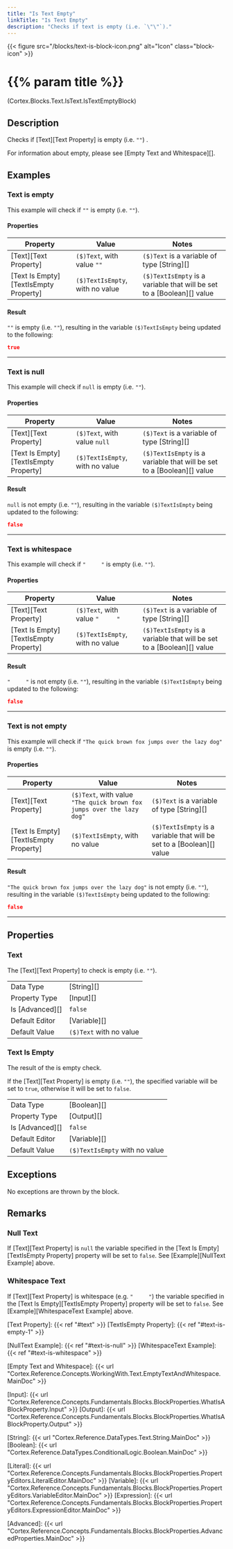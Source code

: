 ```yaml
---
title: "Is Text Empty"
linkTitle: "Is Text Empty"
description: "Checks if text is empty (i.e. `\"\"`)."
---
```


{{< figure src="/blocks/text-is-block-icon.png" alt="Icon" class="block-icon" >}}

# {{% param title %}}

<p class="namespace">(Cortex.Blocks.Text.IsText.IsTextEmptyBlock)</p>

## Description

Checks if [Text][Text Property] is empty (i.e. `""`) .

For information about empty, please see [Empty Text and Whitespace][].

## Examples

### Text is empty

This example will check if `""` is empty (i.e. `""`).

#### Properties

| Property           | Value                     | Notes                                    |
|--------------------|---------------------------|------------------------------------------|
| [Text][Text Property] | `($)Text`, with value `""` | `($)Text` is a variable of type [String][] |
| [Text Is Empty][TextIsEmpty Property] | `($)TextIsEmpty`, with no value | `($)TextIsEmpty` is a variable that will be set to a [Boolean][] value |

#### Result

`""` is empty (i.e. `""`), resulting in the variable `($)TextIsEmpty` being updated to the following:

```json
true
```

***

### Text is null

This example will check if `null` is empty (i.e. `""`).

#### Properties

| Property           | Value                     | Notes                                    |
|--------------------|---------------------------|------------------------------------------|
| [Text][Text Property] | `($)Text`, with value `null` | `($)Text` is a variable of type [String][] |
| [Text Is Empty][TextIsEmpty Property] | `($)TextIsEmpty`, with no value | `($)TextIsEmpty` is a variable that will be set to a [Boolean][] value |

#### Result

`null` is not empty (i.e. `""`), resulting in the variable `($)TextIsEmpty` being updated to the following:

```json
false
```

***

### Text is whitespace

This example will check if `"     "` is empty (i.e. `""`).

#### Properties

| Property           | Value                     | Notes                                    |
|--------------------|---------------------------|------------------------------------------|
| [Text][Text Property] | `($)Text`, with value `"     "` | `($)Text` is a variable of type [String][] |
| [Text Is Empty][TextIsEmpty Property] | `($)TextIsEmpty`, with no value | `($)TextIsEmpty` is a variable that will be set to a [Boolean][] value |

#### Result

`"     "` is not empty (i.e. `""`), resulting in the variable `($)TextIsEmpty` being updated to the following:

```json
false
```

***

### Text is not empty

This example will check if `"The quick brown fox jumps over the lazy dog"` is empty (i.e. `""`).

#### Properties

| Property           | Value                     | Notes                                    |
|--------------------|---------------------------|------------------------------------------|
| [Text][Text Property] | `($)Text`, with value `"The quick brown fox jumps over the lazy dog"` | `($)Text` is a variable of type [String][] |
| [Text Is Empty][TextIsEmpty Property] | `($)TextIsEmpty`, with no value | `($)TextIsEmpty` is a variable that will be set to a [Boolean][] value |

#### Result

`"The quick brown fox jumps over the lazy dog"` is not empty (i.e. `""`), resulting in the variable `($)TextIsEmpty` being updated to the following:

```json
false
```

***

## Properties

### Text

The [Text][Text Property] to check is empty (i.e. `""`).

| | |
|--------------------|---------------------------|
| Data Type | [String][] |
| Property Type | [Input][] |
| Is [Advanced][] | `false` |
| Default Editor | [Variable][] |
| Default Value | `($)Text` with no value |

### Text Is Empty

The result of the is empty check.

If the [Text][Text Property] is empty (i.e. `""`), the specified variable will be set to `true`, otherwise it will be set to `false`.

| | |
|--------------------|---------------------------|
| Data Type | [Boolean][] |
| Property Type | [Output][] |
| Is [Advanced][] | `false` |
| Default Editor | [Variable][] |
| Default Value | `($)TextIsEmpty` with no value |

## Exceptions

No exceptions are thrown by the block.

## Remarks

### Null Text

If [Text][Text Property] is `null` the variable specified in the [Text Is Empty][TextIsEmpty Property] property will be set to `false`. See [Example][NullText Example] above.

### Whitespace Text

If [Text][Text Property] is whitespace (e.g. `"     "`) the variable specified in the [Text Is Empty][TextIsEmpty Property] property will be set to `false`. See [Example][WhitespaceText Example] above.

[Text Property]: {{< ref "#text" >}}
[TextIsEmpty Property]: {{< ref "#text-is-empty-1" >}}

[NullText Example]: {{< ref "#text-is-null" >}}
[WhitespaceText Example]: {{< ref "#text-is-whitespace" >}}

[Empty Text and Whitespace]: {{< url "Cortex.Reference.Concepts.WorkingWith.Text.EmptyTextAndWhitespace.MainDoc" >}}

[Input]: {{< url "Cortex.Reference.Concepts.Fundamentals.Blocks.BlockProperties.WhatIsABlockProperty.Input" >}}
[Output]: {{< url "Cortex.Reference.Concepts.Fundamentals.Blocks.BlockProperties.WhatIsABlockProperty.Output" >}}

[String]: {{< url "Cortex.Reference.DataTypes.Text.String.MainDoc" >}}
[Boolean]: {{< url "Cortex.Reference.DataTypes.ConditionalLogic.Boolean.MainDoc" >}}

[Literal]: {{< url "Cortex.Reference.Concepts.Fundamentals.Blocks.BlockProperties.PropertyEditors.LiteralEditor.MainDoc" >}}
[Variable]: {{< url "Cortex.Reference.Concepts.Fundamentals.Blocks.BlockProperties.PropertyEditors.VariableEditor.MainDoc" >}}
[Expression]: {{< url "Cortex.Reference.Concepts.Fundamentals.Blocks.BlockProperties.PropertyEditors.ExpressionEditor.MainDoc" >}}

[Advanced]: {{< url "Cortex.Reference.Concepts.Fundamentals.Blocks.BlockProperties.AdvancedProperties.MainDoc" >}}
